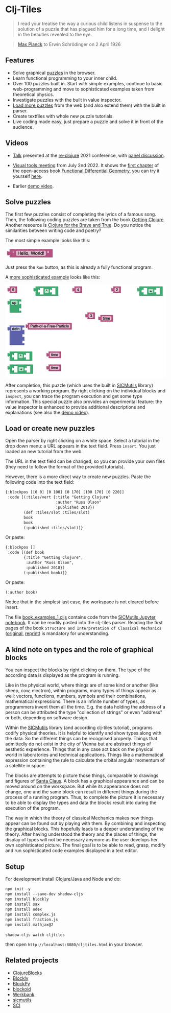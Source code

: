 # Clj-Tiles

> I read your treatise the way a curious child listens in suspense to the solution of a puzzle that has plagued him for a long time, and I delight in the beauties revealed to the eye.

> [Max Planck](https://phaidra.univie.ac.at/o:1542358) to Erwin Schrödinger on 2 April 1926

## Features

* Solve graphical [puzzles](https://kloimhardt.github.io/cljtiles.html) in the browser.
* Learn functional programming to your inner child.
* Over 100 puzzles built in. Start with simple examples, continue to basic web-programming and move to sophisticated examples taken from theoretical physics.
* Investigate puzzles with the built in value inspector.
* [Load more puzzles](https://kloimhardt.github.io/cljtiles.html?page=FDG001) from the web (and also extend them) with the built in parser.
* Create textfiles with whole new puzzle tutorials.
* Live coding made easy, just prepare a puzzle and solve it in front of the audience.

## Videos
* [Talk](https://www.youtube.com/watch?v=bHBALgxjeLo) presented at the [re-clojure](https://www.reclojure.org/2021/speaker/markus-kloimwieder) 2021 conference, with [panel discussion](https://www.youtube.com/watch?v=euH8iZGbJD8).
*  [Visual tools meeting](https://clojureverse.org/t/visual-tools-meeting-9-summary-video-clj-tiles-obsidian-wielder-cardigan-bay-platypub/9081) from July 2nd 2022. It shows the [first chapter](https://github.com/mentat-collective/fdg-book) of the open-access book [Functional Differential Geometry](https://mitpress.mit.edu/books/functional-differential-geometry), you can try it yourself [here](https://kloimhardt.github.io/cljtiles.html?page=FDG001).

* Earlier [demo video](https://www.youtube.com/watch?v=DHcZkmXKp04).

## Solve puzzles
The first few puzzles consist of completing the lyrics of a famous song. Then, the following coding puzzles are taken from the book [Getting Clojure](https://pragprog.com/titles/roclojure/getting-clojure/). Another resource is [Clojure for the Brave and True](https://www.braveclojure.com). Do you notice the similarities between writing code and poetry?

The most simple example looks like this:

![hello](screenshots/hello_world.png)

Just press the `Run` button, as this is already a fully functional program.

A [more sophisticated example](https://kloimhardt.github.io/cljtiles.html?page=freeparticle) looks like this:

![pendulum](screenshots/pendulum_begin.png)

After completion, this puzzle (which uses the built in [SICMutils](https://github.com/sicmutils/sicmutils) library) represents a working program. By right clicking on the individual blocks and `inspect`, you can trace the program execution and get some type information. This special puzzle also provides an experimental feature: the value inspector is enhanced to provide additional descriptions and explanations (see also the [demo video](https://www.youtube.com/watch?v=DHcZkmXKp04)).

## Load or create new puzzles

Open the parser by right clicking on a white space. Select a tutorial in the drop down menu: a URL appears in the text field. Press `insert`. You just loaded an new tutorial from the web. 

The URL in the text field can be changed, so you can provide your own files (they need to follow the format of the provided tutorials).

However, there is a more direct way to create new puzzles. Paste the following code into the text field:
```
{:blockpos [[0 0] [0 100] [0 170] [100 170] [0 220]]
 :code [(:tiles/vert {:title "Getting Clojure"
                      :author "Russ Olson"
                      :published 2018})
        (def :tiles/slot :tiles/slot)
        book
        book
        (:published :tiles/slot)]}
```

Or paste:
```
{:blockpos []
 :code [(def book
        {:title "Getting Clojure",
         :author "Russ Olson",
         :published 2018})
        (:published book)]}
```
Or paste:
```
(:author book)
```
Notice that in the simplest last case, the workspace is not cleared before insert.

The file [book_examples_1.cljs](https://github.com/kloimhardt/clj-tiles/blob/master/public/org/book_examples_1.cljs) contains code from the [SICMutils Jupyter notebook](https://github.com/sicmutils/sicmutils/blob/master/jupyter/book-examples.ipynb). It can be readily pasted into the clj-tiles parser. Reading the first pages of the book `Structure and Interpretation of Classical Mechanics` ([original](https://mitpress.mit.edu/sites/default/files/titles/content/sicm_edition_2/book.html), [reprint](https://tgvaughan.github.io/sicm/)) is mandatory for understanding.

## A kind note on types and the role of graphical blocks

You can inspect the blocks by right clicking on them. The type of the according data is displayed as the program is running.

Like in the physical world, where things are of some kind or another (like sheep, cow, electron), within programs, many types of things appear as well: vectors, functions, numbers, symbols and their combinations, mathematical expressions. There is an infinite number of types, as programmers invent them all the time. E.g. the data holding the address of a person can be attributed the type "collection of strings" or even "address" or both, depending on software design.

Within the [SICMutils](https://github.com/littleredcomputer/sicmutils) library (and according clj-tiles tutorial), programs codify physical theories. It is helpful to identify and show types along with the data. So the different things can be recognised properly. Things that admittedly do not exist in the city of Vienna but are abstract things of aesthetic experience. Things that in any case act back on the physical world in laboratories and technical applications. Things like a mathematical expression containing the rule to calculate the orbital angular momentum of a satellite in space.

The blocks are attempts to picture those things, comparable to drawings and figures of [Santa Claus](https://en.wikipedia.org/wiki/Yes,_Virginia,_there_is_a_Santa_Claus). A block has a graphical appearance and can be moved around on the workspace. But while its appearance does not change, one and the same block can result in different things during the process of a running program. Thus, to complete the picture it is necessary to be able to display the types and data the blocks result into during the execution of the program.

The way in which the theory of classical Mechanics makes new things appear can be found out by playing with them. By combining and inspecting the graphical blocks. This hopefully leads to a deeper understanding of the theory. After having understood the theory and the places of things, the display of types will not be necessary anymore as the user develops her own sophisticated picture. The final goal is to be able to read, grasp, modify and run sophisticated code examples displayed in a text editor.

## Setup

For development install Clojure/Java and Node and do:
 ```
 npm init -y
 npm install --save-dev shadow-cljs
 npm install blockly
 npm install sax
 npm install odex
 npm install complex.js
 npm install fraction.js
 npm install mathjax@2
 
 shadow-cljs watch cljtiles
 ```
 then open `http://localhost:8080/cljtiles.html` in your browser.
 
## Related projects
* [ClojureBlocks](https://codeberg.org/jhandke/ClojureBlocks)
* [Blockly](https://developers.google.com/blockly)
* [BlockPy](https://think.cs.vt.edu/blockpy/) 
* [blockoid](https://github.com/ParkerICI/blockoid)
* [Werkbank](https://github.com/kloimhardt/werkbank)
* [sicmutils](https://github.com/sicmutils/sicmutils)
* [SCI](https://github.com/borkdude/sci)
